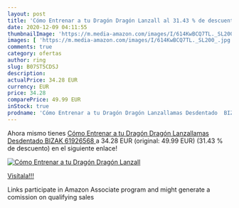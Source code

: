 ```yaml
---
layout: post
title: 'Cómo Entrenar a tu Dragón Dragón Lanzall al 31.43 % de descuento'
date: 2020-12-09 04:11:55
thumbnailImage: 'https://m.media-amazon.com/images/I/614KwBCQ7TL._SL200_.jpg'
images: [ 'https://m.media-amazon.com/images/I/614KwBCQ7TL._SL200_.jpg' ]
comments: true
category: ofertas
author: ring
slug: B07ST5CDSJ
description:
actualPrice: 34.28 EUR
currency: EUR
price: 34.28
comparePrice: 49.99 EUR
inStock: true
prodname: 'Cómo Entrenar a tu Dragón Dragón Lanzallamas Desdentado  BIZAK 61926568 '
---
```


Ahora mismo tienes [Cómo Entrenar a tu Dragón Dragón Lanzallamas Desdentado  BIZAK 61926568 ](https://www.amazon.es/dp/B07ST5CDSJ/?tag=tolees-21) a 34.28 EUR (original: 49.99 EUR) (31.43 %  de descuento) en el siguiente enlace!

[![Cómo Entrenar a tu Dragón Dragón Lanzall](https://m.media-amazon.com/images/I/614KwBCQ7TL._SL200_.jpg)](https://www.amazon.es/dp/B07ST5CDSJ/?tag=tolees-21)

[Visítala!!!](https://www.amazon.es/dp/B07ST5CDSJ/?tag=tolees-21)

Links participate in Amazon Associate program and might generate a comission on qualifying sales
